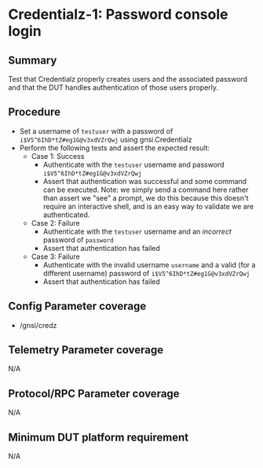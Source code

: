 # Credentialz-1: Password console login

## Summary

Test that Credentialz properly creates users and the associated password and that the DUT handles
authentication of those users properly.


## Procedure

* Set a username of `testuser` with a password of `i$V5^6IhD*tZ#eg1G@v3xdVZrQwj` using gnsi.Credentialz
* Perform the following tests and assert the expected result:
  * Case 1: Success
    * Authenticate with the `testuser` username and password `i$V5^6IhD*tZ#eg1G@v3xdVZrQwj`
    * Assert that authentication was successful and some command can be executed. Note: we 
      simply send a command here rather than assert we "see" a prompt, we do this because this 
      doesn't require an interactive shell, and is an easy way to validate we are authenticated.
  * Case 2: Failure
    * Authenticate with the `testuser` username and an *incorrect* password of `password`
    * Assert that authentication has failed
  * Case 3: Failure
    * Authenticate with the invalid  username `username` and a valid (for a different username) 
      password of `i$V5^6IhD*tZ#eg1G@v3xdVZrQwj`
    * Assert that authentication has failed


## Config Parameter coverage

* /gnsi/credz


## Telemetry Parameter coverage

N/A


## Protocol/RPC Parameter coverage

N/A


## Minimum DUT platform requirement

N/A
